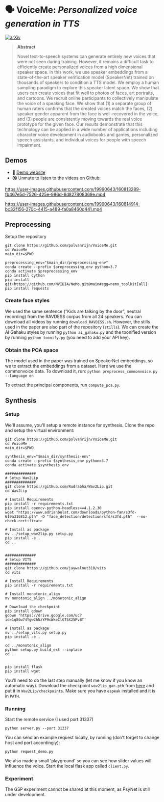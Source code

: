 # 🗣 VoiceMe: *Personalized voice generation in TTS*
[![arXiv](https://img.shields.io/badge/arXiv-2203.15379-b31b1b.svg)](https://arxiv.org/abs/2203.15379)

> **Abstract**
>
> Novel text-to-speech systems can generate entirely new voices that were not seen during training. However, it remains a difficult task to efficiently create personalized voices from a high dimensional speaker space. In this work, we use speaker embeddings from a state-of-the-art speaker verification model (SpeakerNet) trained on thousands of speakers to condition a TTS model. We employ a human sampling paradigm to explore this speaker latent space. We show that users can create voices that fit well to photos of faces, art portraits, and cartoons. We recruit online participants to collectively manipulate the voice of a speaking face. We show that (1) a separate group of human raters confirms that the created voices match the faces, (2) speaker gender apparent from the face is well-recovered in the voice, and (3) people are consistently moving towards the real voice prototype for the given face. Our results demonstrate that this technology can be applied in a wide number of applications including character voice development in audiobooks and games, personalized speech assistants, and individual voices for people with speech impairment.


    
## Demos
- 📢 [Demo website](https://polvanrijn.github.io/VoiceMe/)
- 🔇 Unmute to listen to the videos on Github:

https://user-images.githubusercontent.com/19990643/160813289-fb467e5d-7526-425e-986d-8d827808369e.mp4

https://user-images.githubusercontent.com/19990643/160814914-bc32f156-270c-4415-a489-fa0a8460d441.mp4

## Preprocessing
Setup the repository
````shell
git clone https://github.com/polvanrijn/VoiceMe.git
cd VoiceMe
main_dir=$PWD

preprocessing_env="$main_dir/preprocessing-env"
conda create --prefix $preprocessing_env python=3.7
conda activate $preprocessing_env
pip install Cython
pip install git+https://github.com/NVIDIA/NeMo.git@main#egg=nemo_toolkit[all]
pip install requests
````

### Create face styles
We used the same sentence ("Kids are talking by the door", neutral recording) from the RAVDESS corpus from all 24 
speakers. You can download all videos by running `download_RAVDESS.sh`. However, the stills used in the 
paper are also part of the repository (`stills`). We can create the AI Gahaku styles by running 
`python ai_gahaku.py` and the toonified version by running `python toonify.py` (you need to add 
your API key).

### Obtain the PCA space
The model used in the paper was trained on SpeakerNet embeddings, so we to extract the embeddings from a dataset. Here
we use the commonvoice data. To download it, run: `python preprocess_commonvoice.py --language en`

To extract the principal components, run `compute_pca.py`.

## Synthesis
### Setup
We'll assume, you'll setup a remote instance for synthesis. Clone the repo and setup the virtual environment:
````shell
git clone https://github.com/polvanrijn/VoiceMe.git
cd VoiceMe
main_dir=$PWD

synthesis_env="$main_dir/synthesis-env"
conda create --prefix $synthesis_env python=3.7
conda activate $synthesis_env

##############
# Setup Wav2Lip
##############
git clone https://github.com/Rudrabha/Wav2Lip.git
cd Wav2Lip

# Install Requirements
pip install -r requirements.txt
pip install opencv-python-headless==4.1.2.30
wget "https://www.adrianbulat.com/downloads/python-fan/s3fd-619a316812.pth" -O "face_detection/detection/sfd/s3fd.pth"  --no-check-certificate

# Install as package
mv ../setup_wav2lip.py setup.py
pip install -e .
cd ..


##############
# Setup VITS
##############
git clone https://github.com/jaywalnut310/vits
cd vits

# Install Requirements
pip install -r requirements.txt

# Install monotonic_align
mv monotonic_align ../monotonic_align

# Download the checkpoint
pip install gdown
gdown 'https://drive.google.com/uc?id=1q86w74Ygw2hNzYP9cWkeClGT5X25PvBT'

# Install as package
mv ../setup_vits.py setup.py
pip install -e .

cd ../monotonic_align
python setup.py build_ext --inplace
cd ..


pip install flask
pip install wget

````

You'll need to do the last step manually (let me know if you know an automatic way). Download the
checkpoint `wav2lip_gan.pth` from [here](https://github.com/Rudrabha/Wav2Lip) and put it in `Wav2Lip/checkpoints`. Make 
sure you have `espeak` installed and it is in `PATH`.

### Running
Start the remote service (I used port 31337)
```shell
python server.py --port 31337
```

You can send an example request locally, by running (don't forget to change host and port accordingly):
```shell
python request_demo.py
```

We also made a small 'playground' so you can see how slider values will influence the voice. Start the local flask app called `client.py`.

### Experiment
The GSP experiment cannot be shared at this moment, as PsyNet is still under development.






